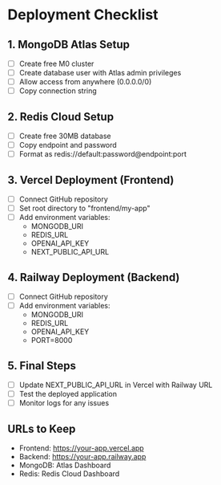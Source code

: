 # Deployment Checklist

## 1. MongoDB Atlas Setup
- [ ] Create free M0 cluster
- [ ] Create database user with Atlas admin privileges  
- [ ] Allow access from anywhere (0.0.0.0/0)
- [ ] Copy connection string

## 2. Redis Cloud Setup  
- [ ] Create free 30MB database
- [ ] Copy endpoint and password
- [ ] Format as redis://default:password@endpoint:port

## 3. Vercel Deployment (Frontend)
- [ ] Connect GitHub repository
- [ ] Set root directory to "frontend/my-app"
- [ ] Add environment variables:
  - MONGODB_URI
  - REDIS_URL
  - OPENAI_API_KEY
  - NEXT_PUBLIC_API_URL

## 4. Railway Deployment (Backend)
- [ ] Connect GitHub repository
- [ ] Add environment variables:
  - MONGODB_URI
  - REDIS_URL
  - OPENAI_API_KEY
  - PORT=8000

## 5. Final Steps
- [ ] Update NEXT_PUBLIC_API_URL in Vercel with Railway URL
- [ ] Test the deployed application
- [ ] Monitor logs for any issues

## URLs to Keep
- Frontend: https://your-app.vercel.app
- Backend: https://your-app.railway.app
- MongoDB: Atlas Dashboard
- Redis: Redis Cloud Dashboard
